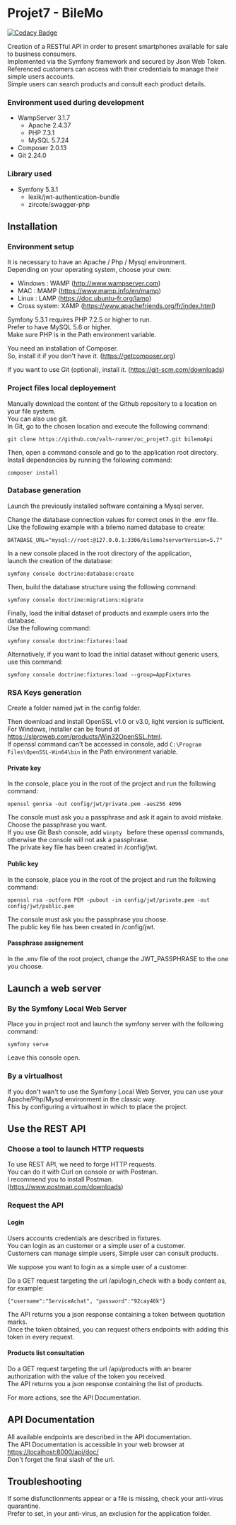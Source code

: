 # Projet7 - BileMo

[![Codacy Badge](https://app.codacy.com/project/badge/Grade/2141b002cf514748a5354b125eca689f)](https://www.codacy.com/gh/valh-runner/oc_projet7/dashboard?utm_source=github.com&amp;utm_medium=referral&amp;utm_content=valh-runner/oc_projet7&amp;utm_campaign=Badge_Grade)

Creation of a RESTful API in order to present smartphones available for sale to business consumers.\
Implemented via the Symfony framework and secured by Json Web Token.\
Referenced customers can access with their credentials to manage their simple users accounts.\
Simple users can search products and consult each product details.

### Environment used during development
-   WampServer 3.1.7
    -   Apache 2.4.37
    -   PHP 7.3.1
    -   MySQL 5.7.24
-   Composer 2.0.13
-   Git 2.24.0

### Library used
-   Symfony 5.3.1
    -   lexik/jwt-authentication-bundle
    -   zircote/swagger-php

## Installation

### Environment setup

It is necessary to have an Apache / Php / Mysql environment.\
Depending on your operating system, choose your own:
-   Windows : WAMP (<http://www.wampserver.com>)
-   MAC : MAMP (<https://www.mamp.info/en/mamp>)
-   Linux : LAMP (<https://doc.ubuntu-fr.org/lamp>)
-   Cross system: XAMP (<https://www.apachefriends.org/fr/index.html>)

Symfony 5.3.1 requires PHP 7.2.5 or higher to run.\
Prefer to have MySQL 5.6 or higher.\
Make sure PHP is in the Path environment variable.

You need an installation of Composer.\
So, install it if you don't have it. (<https://getcomposer.org>)

If you want to use Git (optional), install it. (<https://git-scm.com/downloads>)

### Project files local deployement

Manually download the content of the Github repository to a location on your file system.\
You can also use git.\
In Git, go to the chosen location and execute the following command:
```
git clone https://github.com/valh-runner/oc_projet7.git bilemoApi

```

Then, open a command console and go to the application root directory.\
Install dependencies by running the following command:
```
composer install
```

### Database generation
Launch the previously installed software containing a Mysql server.

Change the database connection values for correct ones in the .env file.\
Like the following example with a bilemo named database to create:
```
DATABASE_URL="mysql://root:@127.0.0.1:3306/bilemo?serverVersion=5.7"
```

In a new console placed in the root directory of the application,\
launch the creation of the database:
```
symfony console doctrine:database:create
```

Then, build the database structure using the following command:
```
symfony console doctrine:migrations:migrate
```

Finally, load the initial dataset of products and example users into the database.\
Use the following command:
```
symfony console doctrine:fixtures:load
```
Alternatively, if you want to load the initial dataset without generic users, use this command:
```
symfony console doctrine:fixtures:load --group=AppFixtures
```
### RSA Keys generation
Create a folder named jwt in the config folder.

Then download and install OpenSSL v1.0 or v3.0, light version is sufficient.\
For Windows, installer can be found at <https://slproweb.com/products/Win32OpenSSL.html>.\
If openssl command can't be accessed in console, add ```C:\Program Files\OpenSSL-Win64\bin``` in the Path environment variable.

#### Private key
In the console, place you in the root of the project and run the following command:
```
openssl genrsa -out config/jwt/private.pem -aes256 4096
```
The console must ask you a passphrase and ask it again to avoid mistake.\
Choose the passphrase you want.\
If you use Git Bash console, add ```winpty ``` before these openssl commands, otherwise the console will not ask a passphrase.\
The private key file has been created in /config/jwt.
#### Public key
In the console, place you in the root of the project and run the following command:
```
openssl rsa -outform PEM -pubout -in config/jwt/private.pem -out config/jwt/public.pem
```
The console must ask you the passphrase you choose.\
The public key file has been created in /config/jwt.

#### Passphrase assignement
In the .env file of the root project, change the JWT_PASSPHRASE to the one you choose.

## Launch a web server

### By the Symfony Local Web Server
Place you in project root and launch the symfony server with the following command:
```
symfony serve
```
Leave this console open.

### By a virtualhost
If you don't wan't to use the Symfony Local Web Server, you can use your Apache/Php/Mysql environment in the classic way.\
This by configuring a virtualhost in which to place the project.

## Use the REST API

### Choose a tool to launch HTTP requests
To use REST API, we need to forge HTTP requests.\
You can do it with Curl on console or with Postman.\
I recommend you to install Postman. (<https://www.postman.com/downloads>)

### Request the API

#### Login
Users accounts credentials are described in fixtures.\
You can login as an customer or a simple user of a customer.\
Customers can manage simple users, Simple user can consult products.

We suppose you want to login as a simple user of a customer.

Do a GET request targeting the url /api/login_check with a body content as, for example:
```
{"username":"ServiceAchat", "password":"92cay46k"}
```
The API returns you a json response containing a token between quotation marks.\
Once the token obtained, you can request others endpoints with adding this token in every request.

#### Products list consultation
Do a GET request targeting the url /api/products with an bearer authorization with the value of the token you received.\
The API returns you a json response containing the list of products.

For more actions, see the API Documentation.

## API Documentation
All available endpoints are described in the API documentation.\
The API Documentation is accessible in your web browser at <https://localhost:8000/api/doc/>\
Don't forget the final slash of the url.

## Troubleshooting

If some disfunctionments appear or a file is missing, check your anti-virus quarantine.\
Prefer to set, in your anti-virus, an exclusion for the application folder.